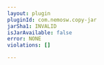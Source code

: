 ```yaml
---
layout: plugin
pluginId: com.nemosw.copy-jar
jarSha1: INVALID
isJarAvailable: false
error: NONE
violations: []

---
```


